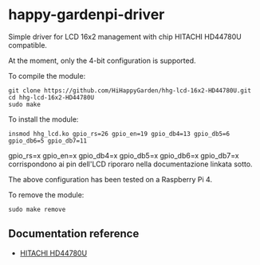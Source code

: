 # happy-gardenpi-driver
Simple driver for LCD 16x2 management with chip HITACHI HD44780U compatible.  

At the moment, only the 4-bit configuration is supported.  

To compile the module:
```
git clone https://github.com/HiHappyGarden/hhg-lcd-16x2-HD44780U.git
cd hhg-lcd-16x2-HD44780U
sudo make
```

To install the module:
```
insmod hhg_lcd.ko gpio_rs=26 gpio_en=19 gpio_db4=13 gpio_db5=6 gpio_db6=5 gpio_db7=11
```
gpio_rs=x gpio_en=x gpio_db4=x gpio_db5=x gpio_db6=x gpio_db7=x corrispondono ai pin dell'LCD riporaro nella documentazione linkata sotto.  

The above configuration has been tested on a Raspberry Pi 4.  

To remove the module:
```
sudo make remove
```

## Documentation reference
 * [HITACHI HD44780U](https://www.sparkfun.com/datasheets/LCD/HD44780.pdf)

